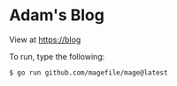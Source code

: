 # Adam's Blog

View at [https://blog](https://blog)

To run, type the following:

```bash
$ go run github.com/magefile/mage@latest
```
